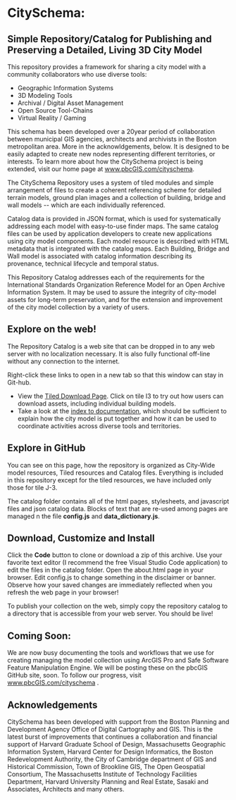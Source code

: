 # CitySchema: 
## Simple Repository/Catalog for Publishing and Preserving a Detailed, Living 3D City Model
This repository provides a framework for sharing a city model with a community collaborators who use diverse tools:

* Geographic Information Systems
* 3D Modeling Tools
* Archival / Digital Asset Management
* Open Source Tool-Chains
* Virtual Reality / Gaming

This schema has been developed over a 20year period of collaboration between municipal GIS agencies, architects and archivists in the Boston metropolitan area.  More in the acknowldgements, below.  It is designed to be easily adapted to create new nodes representing different territories, or interests.  To learn more about how the CitySchema project is being extended, visit our home page at www.pbcGIS.com/cityschema. 

The CitySchema Repository uses a system of tiled modules and simple arrangement of files to create a coherent referencing scheme for detailed terrain models, ground plan images and a collection of building, bridge and wall models -- which are each individually referenced.

Catalog data is provided in JSON format, which is used for systematically addressing each model with easy-to-use finder maps.  The same catalog files can be used by application developers to create new applications using city model components.  Each model resource is described with HTML metadata that is integrated with the catalog maps.  Each Building, Bridge and Wall model is associated with catalog information describing its provenance, technical lifecycle and temporal status. 

This Repository Catalog addresses each of the requirements for the International Standards Organization Reference Model for an Open Archive Information System.  It may be used to assure the integrity of city-model assets for long-term preservation, and for the extension and improvement of the city model collection by a variety of users.

## Explore on the web!
The Repository Catalog is a web site that can be dropped in to any web server with no localization necessary. It is also fully functional off-line without any connection to the internet. 

Right-click these links to open in a new tab so that this window can stay in Git-hub.

* View the [Tiled Download Page](https://pbcgis.github.io/CitySchema-Bos3d-RepositoryCatalog/catalog/tiled_index.htm).  Click on tile I3 to try out how users can download assets, including individual building models. 
* Take a look at the [index to documentation](https://pbcgis.github.io/CitySchema-Bos3d-RepositoryCatalog/catalog/doc_index.htm), which should be sufficient to explain how the city model is put together and how it can be used to coordinate activities across diverse tools and territories. 

## Explore in GitHub
You can see on this page, how the repository is organized as City-Wide model resources, Tiled resources and Catalog files. Everything is included in this repository except for the tiled resources, we have included only those for tile J-3. 

The catalog folder contains all of the html pages, stylesheets, and javascript files and json catalog data.  Blocks of text that are re-used among pages are managed n the file **config.js** and **data_dictionary.js**.  

## Download, Customize and Install
Click the **Code** button to clone or download a zip of this archive.  Use your favorite text editor (I recommend the free Visual Studio Code application) to edit the files in the catalog folder.  Open the about.html page in your browser. Edit config.js to change something in the disclaimer or banner.  Observe how your saved changes are immediately reflected when you refresh the web page in your browser!

To publish your collection on the web, simply copy the repository catalog to a directory that is accessible from your web server.  You should be live!

## Coming Soon:
We are now busy documenting the tools and workflows that we use for creating managing the model collection using ArcGIS Pro and Safe Software Feature Manipulation Engine.  We will be posting these on the pbcGIS GitHub site, soon. To follow our progress, visit www.pbcGIS.com/cityschema . 

## Acknowledgements
CitySchema has been developed with support from the Boston Planning and Development Agency Office of Digital Cartography and GIS.  This is the latest burst of improvements that continues a collaboration and financial support of Harvard Graduate School of Design, Massachusetts Geographic Information System,  Harvard Center for Design Informatics, the Boston Redevelopment Authority, the City of Cambridge department of GIS and Historical Commission, Town of Brookline GIS, The Open Geospatial Consortium, The Massachusetts Institute of Technology Facilities Department, Harvard University Planning and Real Estate, Sasaki and Associates, Architects and many others. 



